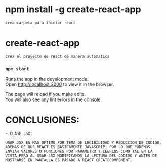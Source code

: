 # npm install -g create-react-app
    crea carpeta para iniciar react
# create-react-app <name proyect>
    crea el proyecto de react de manera automatica
### `npm start`

Runs the app in the development mode.\
Open [http://localhost:3000](http://localhost:3000) to view it in the browser.

The page will reload if you make edits.\
You will also see any lint errors in the console.

# CONCLUSIONES: 
    - CLASE JSX:

    USAR JSX ES MAS OPTIMO POR TEMA DE LEGIBILIDAD Y REDUCCION DE CODIGO, ADEMAS DE QUE REACT ES BASICAMENTE JAVASCRIP, POR LO QUE PODEMOS ENVIAR VALORES O FUNCIONES POR PARAMETRO Y LEERLOS COMO TAL EN LA VISTA PERO AL USAR JSX MODIFICAMOS LA LECTURA DEL CODIGO Y ANTES DE MOSTRARSE EN PANTALLA ES PASADO A REACT CREATECOMPONENT.